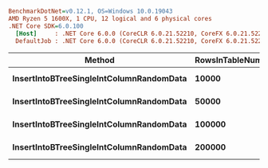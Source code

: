 ``` ini

BenchmarkDotNet=v0.12.1, OS=Windows 10.0.19043
AMD Ryzen 5 1600X, 1 CPU, 12 logical and 6 physical cores
.NET Core SDK=6.0.100
  [Host]     : .NET Core 6.0.0 (CoreCLR 6.0.21.52210, CoreFX 6.0.21.52210), X64 RyuJIT
  DefaultJob : .NET Core 6.0.0 (CoreCLR 6.0.21.52210, CoreFX 6.0.21.52210), X64 RyuJIT


```
|                                   Method | RowsInTableNumber |        Mean |     Error |    StdDev |
|----------------------------------------- |------------------ |------------:|----------:|----------:|
| **InsertIntoBTreeSingleIntColumnRandomData** |             **10000** |    **90.98 ms** |  **1.795 ms** |  **3.000 ms** |
| **InsertIntoBTreeSingleIntColumnRandomData** |             **50000** |   **556.63 ms** |  **6.904 ms** |  **5.391 ms** |
| **InsertIntoBTreeSingleIntColumnRandomData** |            **100000** | **1,379.85 ms** | **27.219 ms** | **39.036 ms** |
| **InsertIntoBTreeSingleIntColumnRandomData** |            **200000** | **3,208.92 ms** | **36.132 ms** | **32.030 ms** |
